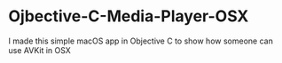 # Ojbective-C-Media-Player-OSX
I made this simple macOS app in Objective C to show how someone can use AVKit in OSX
